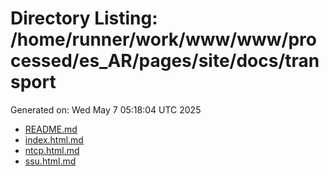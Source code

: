 # Directory Listing: /home/runner/work/www/www/processed/es_AR/pages/site/docs/transport
Generated on: Wed May  7 05:18:04 UTC 2025

- [README.md](README.md)
- [index.html.md](index.html.md)
- [ntcp.html.md](ntcp.html.md)
- [ssu.html.md](ssu.html.md)
